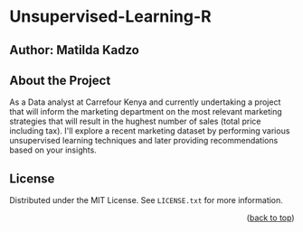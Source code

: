 # Unsupervised-Learning-R
## Author: Matilda Kadzo

## About the Project

As a Data analyst at Carrefour Kenya and currently undertaking a project that will inform the marketing department on the most relevant marketing strategies that will result in the hughest number of sales (total price including tax). I'll explore a recent marketing dataset by performing various unsupervised learning techniques and later providing recommendations based on your insights. 







<!-- LICENSE -->
## License

Distributed under the MIT License. See `LICENSE.txt` for more information.

<p align="right">(<a href="#top">back to top</a>)</p>

